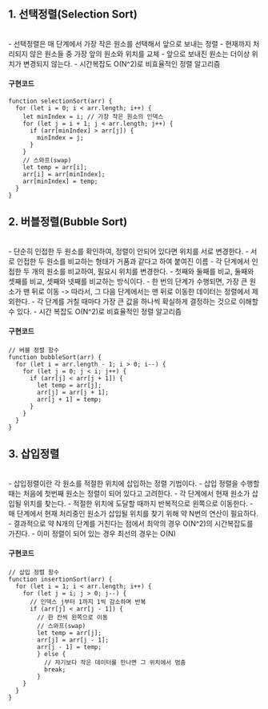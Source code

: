 ## 1. 선택정렬(Selection Sort)

<br>
- 선택정렬은 매 단계에서 가장 작은 원소를 선택해서 앞으로 보내는 정렬 
- 현재까지 처리되지 않은 원소들 중 가장 앞의 원소와 위치를 교체
- 앞으로 보내진 원소는 더이상 위치가 변경되지 않는다.
- 시간복잡도 O(N^2)로 비효율적인 정렬 알고리즘

#### 구현코드

```
function selectionSort(arr) {
  for (let i = 0; i < arr.length; i++) {
    let minIndex = i; // 가장 작은 원소의 인덱스
    for (let j = i + 1; j < arr.length; j++) {
      if (arr[minIndex] > arr[j]) {
        minIndex = j;
      }
    }
    // 스와프(swap)
    let temp = arr[i];
    arr[i] = arr[minIndex];
    arr[minIndex] = temp;
  }
}
```

## 2. 버블정렬(Bubble Sort)

<br>
- 단순히 인접한 두 원소를 확인하여, 정렬이 안되어 있다면 위치를 서로 변경한다.
- 서로 인접한 두 원소를 비교하는 형태가 거품과 같다고 하여 붙여진 이름
- 각 단계에서 인접한 두 개의 원소를 비교하여, 필요시 위치를 변경한다.
- 첫째와 둘째를 비교, 둘째와 셋째를 비교, 셋째와 넷째를 비교하는 방식이다.
- 한 번의 단계가 수행되면, 가장 큰 원소가 맨 뒤로 이동 -> 따라서, 그 다음 단계에서는 맨 뒤로 이동한 데이터는 정렬에서 제외한다.
- 각 단계를 거칠 때마다 가장 큰 값을 하나씩 확실하게 결정하는 것으로 이해할 수 있다.
- 시간 복잡도 O(N^2)로 비효율적인 정렬 알고리즘

#### 구현코드

```
// 버블 정렬 함수
function bubbleSort(arr) {
  for (let i = arr.length - 1; i > 0; i--) {
    for (let j = 0; j < i; j++) {
      if (arr[j] < arr[j + 1]) {
        let temp = arr[j];
        arr[j] = arr[j + 1];
        arr[j + 1] = temp;
      }
    }
  }
}
```

## 3. 삽입정렬

<br>
- 삽입정렬이란 각 원소를 적절한 위치에 삽입하는 정렬 기법이다.
- 삽입 정렬을 수행할 때는 처음에 첫번째 원소는 정렬이 되어 있다고 고려한다.
- 각 단계에서 현재 원소가 삽입될 위치를 찾는다.
- 적절한 위치에 도달할 때까지 반복적으로 왼쪽으로 이동한다.
- 매 단계에서 현재 처리중인 원소가 삽입될 위치를 찾기 위해 약 N번의 연산이 필요하다.
- 결과적으로 약 N개의 단계를 거친다는 점에서 최악의 경우 O(N^2)의 시간복잡도를 가진다.
- 이미 정렬이 되어 있는 경우 최선의 경우는 O(N)

#### 구현코드

```
// 삽입 정렬 함수
function insertionSort(arr) {
  for (let i = 1; i < arr.length; i++) {
    for (let j = i; j > 0; j--) {
      // 인덱스 j부터 1까지 1씩 감소하며 반복
      if (arr[j] < arr[j - 1]) {
        // 한 칸씩 왼쪽으로 이동
        // 스와프(swap)
        let temp = arr[j];
        arr[j] = arr[j - 1];
        arr[j - 1] = temp;
        } else {
          // 자기보다 작은 데이터를 만나면 그 위치에서 멈춤
          break;
        }
    }
  }
}
```
